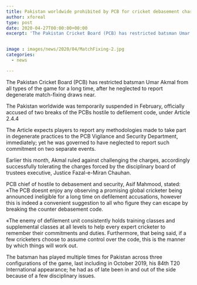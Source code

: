 ```yaml
---
title: Pakistan worldwide prohibited by PCB for cricket debasement charges
author: xforeal 
type: post
date: 2020-04-27T00:00:00+00:00
excerpt: 'The Pakistan Cricket Board (PCB) has restricted batsman Umar Akmal from all types of the game for a long time, after he neglected to report degenerate match-fixing approaches '


image : images/news/2020/04/MatchFixing-2.jpg
categories:
  - news

---
```

The Pakistan Cricket Board (PCB) has restricted batsman Umar Akmal from all types of the game for a long time, after he neglected to report degenerate match-fixing draws near. 

The Pakistan worldwide was temporarily suspended in February, officially accused of two breaks of the PCBs hostile to defilement code, under Article 2.4.4 

The Article expects players to report any methodologies made to take part in degenerate practices to the PCB Vigilance and Security Department, immediately; yet he was governed to have neglected to report such commitment on two separate events. 

Earlier this month, Akmal ruled against challenging the charges, accordingly successfully tolerating the charges forced by the disciplinary board of trustees executive, Justice Fazal-e-Miran Chauhan. 

PCB chief of hostile to debasement and security, Asif Mahmood, stated: &#171;The PCB doesnt enjoy any observing a promising global cricketer being announced ineligible for a long time on defilement accusations, however this is indeed a convenient suggestion to all who figure they can escape by breaking the counter debasement code. 

&#171;The enemy of defilement unit consistently holds training classes and supplemental classes at all levels to help every expert cricketer to remember their commitments and duties. Furthermore, that being said, if a few cricketers choose to assume control over the code, this is the manner by which things will work out. 

The batsman has played multiple times for Pakistan across three configurations of the game, last including in October 2019, his 84th T20 International appearance; he had as of late been in and out of the side because of a few disciplinary issues.